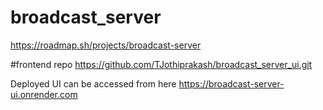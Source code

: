 # broadcast_server
https://roadmap.sh/projects/broadcast-server

#frontend repo 
https://github.com/TJothiprakash/broadcast_server_ui.git

Deployed UI can be accessed from here 
https://broadcast-server-ui.onrender.com
